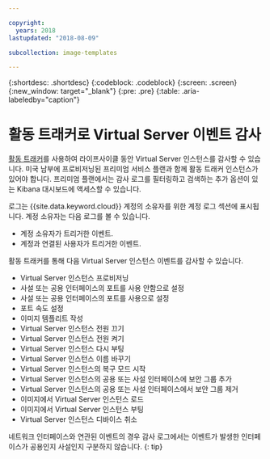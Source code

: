 ```yaml
---

copyright:
  years: 2018
lastupdated: "2018-08-09"

subcollection: image-templates

---
```


{:shortdesc: .shortdesc}
{:codeblock: .codeblock}
{:screen: .screen}
{:new_window: target="_blank"}
{:pre: .pre}
{:table: .aria-labeledby="caption"}

# 활동 트래커로 Virtual Server 이벤트 감사

[활동 트래커](/docs/services/cloud-activity-tracker?topic=cloud-activity-tracker-activity_tracker_ov)를 사용하여 라이프사이클 동안 Virtual Server 인스턴스를 감사할 수 있습니다. 미국 남부에 프로비저닝된 프리미엄 서비스 플랜과 함께 활동 트래커 인스턴스가 있어야 합니다. 프리미엄 플랜에서는 감사 로그를 필터링하고 검색하는 추가 옵션이 있는 Kibana 대시보드에 액세스할 수 있습니다.

로그는 {{site.data.keyword.cloud}} 계정의 소유자를 위한 계정 로그 섹션에 표시됩니다. 계정 소유자는 다음 로그를 볼 수 있습니다.
* 계정 소유자가 트리거한 이벤트.
* 계정과 연결된 사용자가 트리거한 이벤트.

활동 트래커를 통해 다음 Virtual Server 인스턴스 이벤트를 감사할 수 있습니다.
* Virtual Server 인스턴스 프로비저닝
* 사설 또는 공용 인터페이스의 포트를 사용 안함으로 설정
* 사설 또는 공용 인터페이스의 포트를 사용으로 설정
* 포트 속도 설정
* 이미지 템플리트 작성
* Virtual Server 인스턴스 전원 끄기
* Virtual Server 인스턴스 전원 켜기
* Virtual Server 인스턴스 다시 부팅
* Virtual Server 인스턴스 이름 바꾸기
* Virtual Server 인스턴스의 복구 모드 시작
* Virtual Server 인스턴스의 공용 또는 사설 인터페이스에 보안 그룹 추가
* Virtual Server 인스턴스의 공용 또는 사설 인터페이스에서 보안 그룹 제거
* 이미지에서 Virtual Server 인스턴스 로드
* 이미지에서 Virtual Server 인스턴스 부팅
* Virtual Server 인스턴스 디바이스 취소

네트워크 인터페이스와 연관된 이벤트의 경우 감사 로그에서는 이벤트가 발생한 인터페이스가 공용인지 사설인지 구분하지 않습니다.
{: tip}
